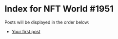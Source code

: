 # Index for NFT World #1951
Posts will be displayed in the order below:

- [Your first post](./001-first.md)

